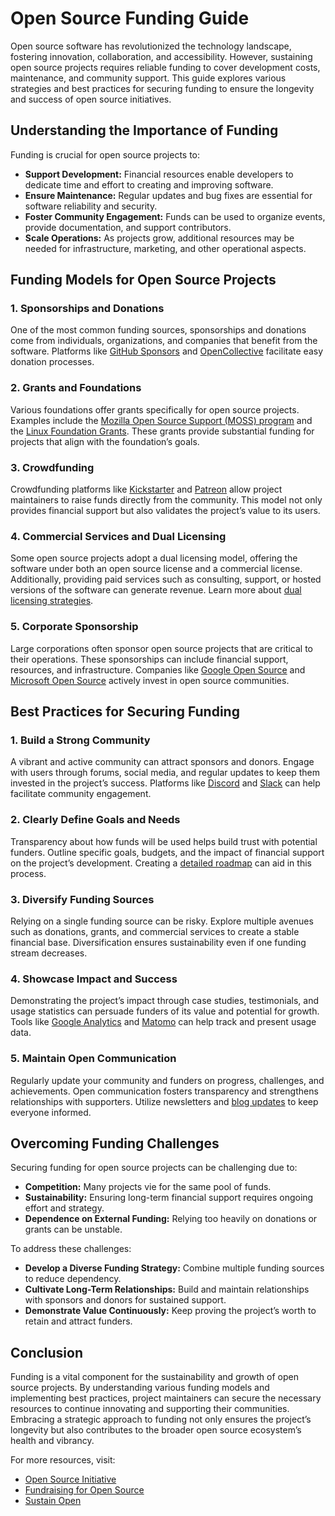 # Open Source Funding Guide

Open source software has revolutionized the technology landscape, fostering innovation, collaboration, and accessibility. However, sustaining open source projects requires reliable funding to cover development costs, maintenance, and community support. This guide explores various strategies and best practices for securing funding to ensure the longevity and success of open source initiatives.

## Understanding the Importance of Funding

Funding is crucial for open source projects to:

- **Support Development:** Financial resources enable developers to dedicate time and effort to creating and improving software.
- **Ensure Maintenance:** Regular updates and bug fixes are essential for software reliability and security.
- **Foster Community Engagement:** Funds can be used to organize events, provide documentation, and support contributors.
- **Scale Operations:** As projects grow, additional resources may be needed for infrastructure, marketing, and other operational aspects.

## Funding Models for Open Source Projects

### 1. **Sponsorships and Donations**
One of the most common funding sources, sponsorships and donations come from individuals, organizations, and companies that benefit from the software. Platforms like [GitHub Sponsors](https://github.com/sponsors) and [OpenCollective](https://opencollective.com/) facilitate easy donation processes.

### 2. **Grants and Foundations**
Various foundations offer grants specifically for open source projects. Examples include the [Mozilla Open Source Support (MOSS) program](https://www.mozilla.org/en-US/moss/) and the [Linux Foundation Grants](https://www.linuxfoundation.org/funding/). These grants provide substantial funding for projects that align with the foundation’s goals.

### 3. **Crowdfunding**
Crowdfunding platforms like [Kickstarter](https://www.kickstarter.com/) and [Patreon](https://www.patreon.com/) allow project maintainers to raise funds directly from the community. This model not only provides financial support but also validates the project’s value to its users.

### 4. **Commercial Services and Dual Licensing**
Some open source projects adopt a dual licensing model, offering the software under both an open source license and a commercial license. Additionally, providing paid services such as consulting, support, or hosted versions of the software can generate revenue. Learn more about [dual licensing strategies](https://www.redhat.com/en/topics/open-source/what-is-dual-licensing).

### 5. **Corporate Sponsorship**
Large corporations often sponsor open source projects that are critical to their operations. These sponsorships can include financial support, resources, and infrastructure. Companies like [Google Open Source](https://opensource.google/) and [Microsoft Open Source](https://opensource.microsoft.com/) actively invest in open source communities.

## Best Practices for Securing Funding

### **1. Build a Strong Community**
A vibrant and active community can attract sponsors and donors. Engage with users through forums, social media, and regular updates to keep them invested in the project’s success. Platforms like [Discord](https://discord.com/) and [Slack](https://slack.com/) can help facilitate community engagement.

### **2. Clearly Define Goals and Needs**
Transparency about how funds will be used helps build trust with potential funders. Outline specific goals, budgets, and the impact of financial support on the project’s development. Creating a [detailed roadmap](https://www.atlassian.com/agile/project-management/roadmaps) can aid in this process.

### **3. Diversify Funding Sources**
Relying on a single funding source can be risky. Explore multiple avenues such as donations, grants, and commercial services to create a stable financial base. Diversification ensures sustainability even if one funding stream decreases.

### **4. Showcase Impact and Success**
Demonstrating the project’s impact through case studies, testimonials, and usage statistics can persuade funders of its value and potential for growth. Tools like [Google Analytics](https://analytics.google.com/) and [Matomo](https://matomo.org/) can help track and present usage data.

### **5. Maintain Open Communication**
Regularly update your community and funders on progress, challenges, and achievements. Open communication fosters transparency and strengthens relationships with supporters. Utilize newsletters and [blog updates](https://blog.hubspot.com/) to keep everyone informed.

## Overcoming Funding Challenges

Securing funding for open source projects can be challenging due to:

- **Competition:** Many projects vie for the same pool of funds.
- **Sustainability:** Ensuring long-term financial support requires ongoing effort and strategy.
- **Dependence on External Funding:** Relying too heavily on donations or grants can be unstable.

To address these challenges:

- **Develop a Diverse Funding Strategy:** Combine multiple funding sources to reduce dependency.
- **Cultivate Long-Term Relationships:** Build and maintain relationships with sponsors and donors for sustained support.
- **Demonstrate Value Continuously:** Keep proving the project’s worth to retain and attract funders.

## Conclusion

Funding is a vital component for the sustainability and growth of open source projects. By understanding various funding models and implementing best practices, project maintainers can secure the necessary resources to continue innovating and supporting their communities. Embracing a strategic approach to funding not only ensures the project’s longevity but also contributes to the broader open source ecosystem’s health and vibrancy.

For more resources, visit:

- [Open Source Initiative](https://opensource.org/)
- [Fundraising for Open Source](https://fundraisingopensource.com/)
- [Sustain Open](https://www.sustainopensource.com/)